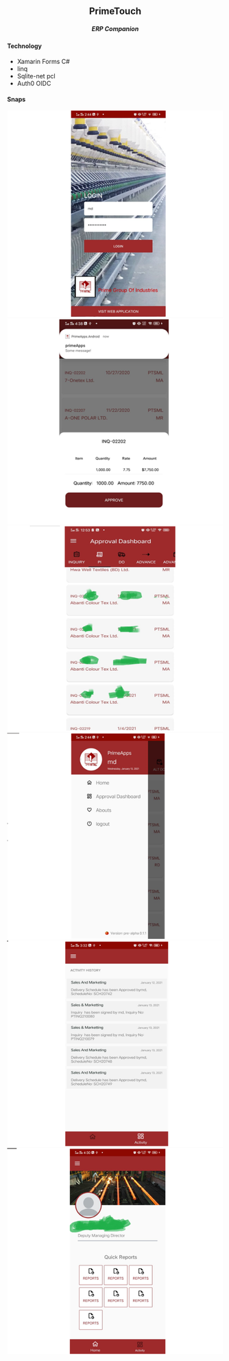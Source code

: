 <h2 align="center">PrimeTouch</h2>  
<h5 align="center">ERP Companion</h5>  

#### Technology  
- Xamarin Forms C#  
- linq
- Sqlite-net pcl
- Auth0 OIDC

#### Snaps

  <img src="https://github.com/Tuurash/PrimeTouch/blob/master/Snaps/login.PNG" width="640" height="480"/> 
  <img src="https://github.com/Tuurash/PrimeTouch/blob/master/Snaps/ApprovalPanel.PNG" width="640" height="480"/>
  <img src="https://github.com/Tuurash/PrimeTouch/blob/master/Snaps/ApprovalDashboard.PNG" width="640" height="480"/>
  <img src="https://github.com/Tuurash/PrimeTouch/blob/master/Snaps/Flyout.PNG" width="640" height="480"/> 
  <img src="https://github.com/Tuurash/PrimeTouch/blob/master/Snaps/ActivityHistory.PNG" width="640" height="480"/> 
  <img src="https://github.com/Tuurash/PrimeTouch/blob/master/Snaps/Profile.PNG" width="640" height="480"/>

